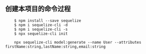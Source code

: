<!--
 * @Description  : 说明
 * @Author       : pacino
 * @Date         : 2021-07-21 15:53:28
 * @LastEditTime : 2021-07-21 15:55:08
 * @LastEditors  : pacino
-->

## 创建本项目的命令过程
```
    $ npm install --save sequelize
    $ npm i sequelize-cli -d
    $ npm i sequelize-cli -s
    $ npx sequelize-cli init

    npx sequelize-cli model:generate --name User --attributes firstName:string,lastName:string,email:string
```